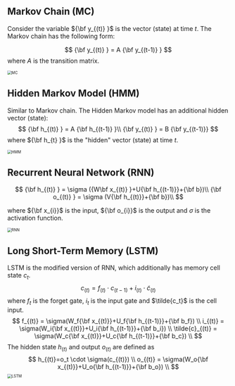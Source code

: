 ## Markov Chain (MC) 

 Consider the variable ${\bf y_{(t)} }$ is the vector (state) at time $t$. The Markov chain has the following form: 

$$
{\bf y_{(t)} } = A {\bf y_{(t-1)} }
$$
where $A$ is the transition matrix. 

<img src="C:\Users\aeio6646\Desktop\ML_note\Figure\MC.png" alt="MC" style="zoom:60%;" />

## Hidden Markov Model (HMM)

Similar to Markov chain. The Hidden Markov model has an additional hidden vector (state):
$$
{\bf h_{(t)} } = A {\bf h_{(t-1)} }\\
{\bf y_{(t)} } = B {\bf y_{(t-1)}}
$$
where ${\bf h_{t} }$ is the "hidden" vector (state) at time $t$.

<img src="C:\Users\aeio6646\Desktop\ML_note\Figure\HMM.png" alt="HMM" style="zoom:60%;" />

## Recurrent Neural Network (RNN)

$$
{\bf h_{(t)} } = \sigma ({W\bf x_{(t)} }+U{\bf h_{(t-1)}}+{\bf b})\\
{\bf o_{(t)} } = \sigma (V{\bf h_{(t)}}+{\bf b})\\
$$

where ${\bf x_{i}}$ is the input, ${\bf o_{i}}$ is the output and $\sigma$ is the activation function.

<img src="C:\Users\aeio6646\Desktop\ML_note\Figure\RNN.png" alt="RNN" style="zoom:60%;" />

## Long Short-Term Memory (LSTM)

LSTM is the modified version of RNN, which additionally has memory cell state $c_t$. 
$$
c_{(t)}=f_{(t)} \cdot c_{(t-1)} + i_{(t)} \cdot \tilde{c}_{(t)}
$$
where $f_{t}$ is the forget gate, $i_t$ is the input gate and $\tilde{c_t}$ is the cell input.
$$
f_{(t)} = \sigma(W_f{\bf x_{(t)}}+U_f{\bf h_{(t-1)}}+{\bf b_f}) \\
i_{(t)} = \sigma(W_i{\bf x_{(t)}}+U_i{\bf h_{(t-1)}}+{\bf b_i}) \\
\tilde{c}_{(t)} = \sigma(W_c{\bf x_{(t)}}+U_c{\bf h_{(t-1)}}+{\bf b_c}) \\
$$
The hidden state $h_{(t)}$ and output $o_{(t)}$ are defined as
$$
h_{(t)}=o_t \cdot \sigma(c_{(t)}) \\
o_{(t)} = \sigma(W_o{\bf x_{(t)}}+U_o{\bf h_{(t-1)}}+{\bf b_o}) \\
$$
<img src="C:\Users\aeio6646\Desktop\ML_note\Figure\LSTM.png" alt="LSTM" style="zoom:60%;" />





